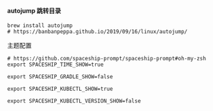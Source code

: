 #### autojump 跳转目录

```shell
brew install autojump
# https://banbanpeppa.github.io/2019/09/16/linux/autojump/
```



主题配置

```shell
# https://github.com/spaceship-prompt/spaceship-prompt#oh-my-zsh
export SPACESHIP_TIME_SHOW=true

export SPACESHIP_GRADLE_SHOW=false

export SPACESHIP_KUBECTL_SHOW=true

export SPACESHIP_KUBECTL_VERSION_SHOW=false
```



